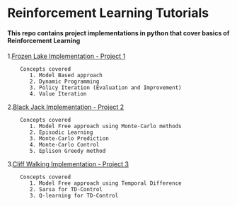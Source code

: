 # Reinforcement Learning Tutorials

#### This repo contains project implementations in python that cover basics of Reinforcement Learning   

1.[Frozen Lake Implementation - Project 1](FrozenLakeMDP)

        Concepts covered
           1. Model Based approach
           2. Dynamic Programming                                            
           3. Policy Iteration (Evaluation and Improvement)
           4. Value Iteration
           
 
2.[Black Jack Implementation - Project 2](BlackJackMonteCarlo)
       
        Concepts covered
           1. Model Free approach using Monte-Carlo methods
           2. Episodic Learning
           3. Monte-Carlo Prediction                                            
           4. Monte-Carlo Control
           5. Eplison Greedy method
          
       
3.[Cliff Walking Implementation - Project 3](CliffWalkingTemporalDifference)
       
        Concepts covered
           1. Model Free approach using Temporal Difference
           2. Sarsa for TD-Control                                            
           3. Q-learning for TD-Control
          
           
